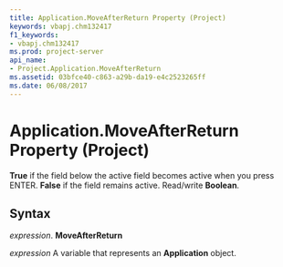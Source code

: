 ```yaml
---
title: Application.MoveAfterReturn Property (Project)
keywords: vbapj.chm132417
f1_keywords:
- vbapj.chm132417
ms.prod: project-server
api_name:
- Project.Application.MoveAfterReturn
ms.assetid: 03bfce40-c863-a29b-da19-e4c2523265ff
ms.date: 06/08/2017
---
```



# Application.MoveAfterReturn Property (Project)

 **True** if the field below the active field becomes active when you press ENTER. **False** if the field remains active. Read/write **Boolean**.


## Syntax

 _expression_. **MoveAfterReturn**

 _expression_ A variable that represents an **Application** object.


